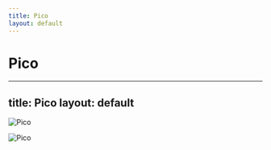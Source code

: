 ```yaml
---
title: Pico
layout: default
---
```

Pico
========================================
---
title: Pico
layout: default
---

![Pico](https://techcoffeehouse.com/wp-content/uploads/2022/10/0B8FD10C-E06A-4199-896F-E87D13C9B1B4.png)

![Pico](https://wallpapercave.com/wp/wp8990564.png)
